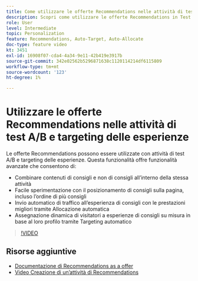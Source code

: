 ```yaml
---
title: Come utilizzare le offerte Recommendations nelle attività di test A/B e targeting delle esperienze
description: Scopri come utilizzare le offerte Recommendations in Test A/B e Attività di Targeting delle esperienze in Adobe Target.
role: User
level: Intermediate
topic: Personalization
feature: Recommendations, Auto-Target, Auto-Allocate
doc-type: feature video
kt: 3451
exl-id: 16908f07-cda4-4a34-9e11-42b419e3917b
source-git-commit: 342e02562b5296871638c1120114214df6115809
workflow-type: tm+mt
source-wordcount: '123'
ht-degree: 1%

---
```


# Utilizzare le offerte Recommendations nelle attività di test A/B e targeting delle esperienze

Le offerte Recommendations possono essere utilizzate con attività di test A/B e targeting delle esperienze. Questa funzionalità offre funzionalità avanzate che consentono di:

* Combinare contenuti di consigli e non di consigli all’interno della stessa attività
* Facile sperimentazione con il posizionamento di consigli sulla pagina, incluso l’ordine di più consigli
* Invio automatico di traffico all’esperienza di consigli con le prestazioni migliori tramite Allocazione automatica
* Assegnazione dinamica di visitatori a esperienze di consigli su misura in base al loro profilo tramite Targeting automatico

>[!VIDEO](https://video.tv.adobe.com/v/28878?quality=12)

## Risorse aggiuntive

* [Documentazione di Recommendations as a offer](https://experienceleague.adobe.com/docs/target/using/recommendations/recommendations-as-an-offer.html?lang=en)
* [Video Creazione di un’attività di Recommendations](create-a-recommendations-activity.md)
